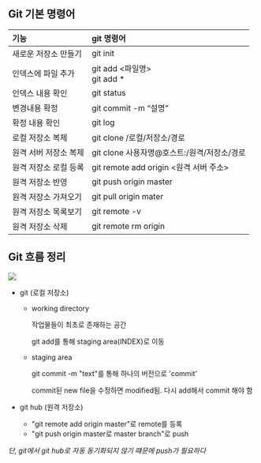 ## Git 기본 명령어

| 기능                  | git 명령어                                  |
| :-------------------- | :------------------------------------------ |
| 새로운 저장소 만들기  | git init                                    |
| 인덱스에 파일 추가    | git add <파일명><br />git add *             |
| 인덱스 내용 확인      | git status                                  |
| 변경내용 확정         | git commit -m “설명”                        |
| 확정 내용 확인        | git log                                     |
| 로컬 저장소 복제      | git clone /로컬/저장소/경로                 |
| 원격 서버 저장소 복제 | git clone 사용자명@호스트:/원격/저장소/경로 |
| 원격 저장소 로컬 등록 | git remote add origin <원격 서버 주소>      |
| 원격 저장소 반영      | git push origin master                      |
| 원격 저장소 가져오기  | git pull origin mater                       |
| 원격 저장소 목록보기  | git remote -v                               |
| 원격 저장소 삭제      | git remote rm origin                        |



## Git 흐름 정리

![](/Users/jamie/Library/Application%20Support/typora-user-images/%E1%84%89%E1%85%B3%E1%84%8F%E1%85%B3%E1%84%85%E1%85%B5%E1%86%AB%E1%84%89%E1%85%A3%E1%86%BA%202021-06-22%20%E1%84%8B%E1%85%A9%E1%84%8C%E1%85%A5%E1%86%AB%209.12.39.png)

* git (로컬 저장소)

  * working directory 

    작업물들이 최초로 존재하는 공간

    git add를 통해 staging area(INDEX)로 이동

  * staging area

    git commit -m "text"를 통해 하나의 버전으로 'commit'

    commit된 new file을 수정하면 modified됨. 다시 add해서 commit 해야 함

* git hub (원격 저장소)

  * "git remote add origin master"로 remote를 등록
  * "git push origin master로 master branch"로 push

_단, git에서 git hub로 자동 동기화되지 않기 떄문에 push가 필요하다_ 